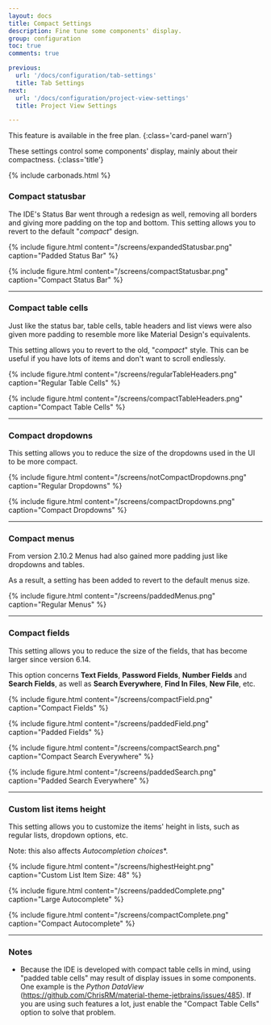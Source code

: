 ```yaml
---
layout: docs
title: Compact Settings
description: Fine tune some components' display.
group: configuration
toc: true
comments: true

previous:
  url: '/docs/configuration/tab-settings'
  title: Tab Settings
next:
  url: '/docs/configuration/project-view-settings'
  title: Project View Settings

---
```


This feature is available in the free plan.
{:class='card-panel warn'}

These settings control some components' display, mainly about their compactness.
{:class='title'}

{% include carbonads.html %}

### Compact statusbar

The IDE's Status Bar went through a redesign as well, removing all borders and giving more padding on the top and bottom.
This setting allows you to revert to the default "_compact_" design.


{% include figure.html content="/screens/expandedStatusbar.png" caption="Padded Status Bar" %}

{% include figure.html content="/screens/compactStatusbar.png" caption="Compact Status Bar" %}

----
### Compact table cells

Just like the status bar, table cells, table headers and list views were also given more padding to resemble more like
Material Design's equivalents.

This setting allows you to revert to the old, "_compact_" style. This can be useful if you have lots of items and don't
want to scroll endlessly.

{% include figure.html content="/screens/regularTableHeaders.png" caption="Regular Table Cells" %}

{% include figure.html content="/screens/compactTableHeaders.png" caption="Compact Table Cells" %}

----
### Compact dropdowns

This setting allows you to reduce the size of the dropdowns used in the UI to be more compact.

{% include figure.html content="/screens/notCompactDropdowns.png" caption="Regular Dropdowns" %}

{% include figure.html content="/screens/compactDropdowns.png" caption="Compact Dropdowns" %}

----
### Compact menus

From version 2.10.2 Menus had also gained more padding just like dropdowns and tables.

As a result, a setting has been added to revert to the default menus size.

{% include figure.html content="/screens/paddedMenus.png" caption="Regular Menus" %}


----
### Compact fields

This setting allows you to reduce the size of the fields, that has become larger since version 6.14.

This option concerns **Text Fields**, **Password Fields**, **Number Fields** and **Search Fields**, 
as well as **Search Everywhere**, **Find In Files**, **New File**, etc.

{% include figure.html content="/screens/compactField.png" caption="Compact Fields" %}

{% include figure.html content="/screens/paddedField.png" caption="Padded Fields" %}

{% include figure.html content="/screens/compactSearch.png" caption="Compact Search Everywhere" %}

{% include figure.html content="/screens/paddedSearch.png" caption="Padded Search Everywhere" %}


----

### Custom list items height

This setting allows you to customize the items' height in lists, such as regular lists, dropdown options, etc.

Note: this also affects *Autocompletion choices**.

{% include figure.html content="/screens/highestHeight.png" caption="Custom List Item Size: 48" %}

{% include figure.html content="/screens/paddedComplete.png" caption="Large Autocomplete" %}

{% include figure.html content="/screens/compactComplete.png" caption="Compact Autocomplete" %}

---

### Notes

- Because the IDE is developed with compact table cells in mind, using "padded table cells" may result of display issues in some components.
  One example is the *Python DataView* (<https://github.com/ChrisRM/material-theme-jetbrains/issues/485>).
  If you are using such features a lot, just enable the "Compact Table Cells" option to solve that problem.

